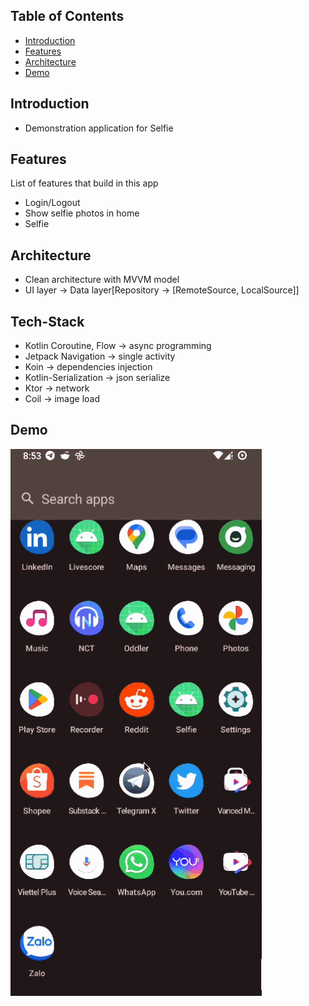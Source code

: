 ## Table of Contents

- [Introduction](#introduction)
- [Features](#features)
- [Architecture](#architecture)
- [Demo](#demo)

## Introduction
- Demonstration application for Selfie

## Features

List of features that build in this app

* Login/Logout
* Show selfie photos in home
* Selfie

## Architecture

* Clean architecture with MVVM model
* UI layer -> Data layer[Repository -> [RemoteSource, LocalSource]]

## Tech-Stack
* Kotlin Coroutine, Flow -> async programming
* Jetpack Navigation -> single activity
* Koin -> dependencies injection
* Kotlin-Serialization -> json serialize
* Ktor -> network
* Coil -> image load

## Demo
![Demo gift](assets/demo.gif)
